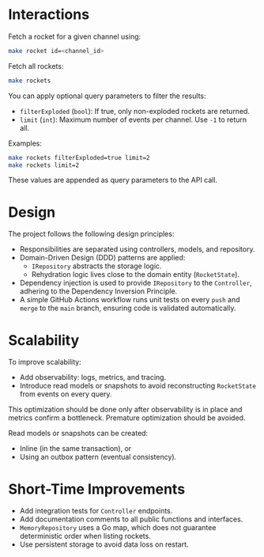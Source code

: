 # Interactions

Fetch a rocket for a given channel using:
````sh
make rocket id=<channel_id>
````

Fetch all rockets:
````sh
make rockets
````

You can apply optional query parameters to filter the results:
- `filterExploded` (`bool`): If true, only non-exploded rockets are returned.
- `limit` (`int`): Maximum number of events per channel. Use `-1` to return all.

Examples:
````sh
make rockets filterExploded=true limit=2
make rockets limit=2

````

These values are appended as query parameters to the API call.

# Design

The project follows the following design principles:
- Responsibilities are separated using controllers, models, and repository.
- Domain-Driven Design (DDD) patterns are applied:
    - `IRepository` abstracts the storage logic.
    - Rehydration logic lives close to the domain entity (`RocketState`).
- Dependency injection is used to provide `IRepository` to the `Controller`, adhering to the Dependency Inversion Principle.
- A simple GitHub Actions workflow runs unit tests on every `push` and `merge` to the `main` branch, ensuring code is validated automatically.

# Scalability
To improve scalability:
- Add observability: logs, metrics, and tracing.
- Introduce read models or snapshots to avoid reconstructing `RocketState` from events on every query.

This optimization should be done only after observability is in place and metrics confirm a bottleneck. Premature optimization should be avoided.

Read models or snapshots can be created:
- Inline (in the same transaction), or
- Using an outbox pattern (eventual consistency).

# Short-Time Improvements
- Add integration tests for `Controller` endpoints.
- Add documentation comments to all public functions and interfaces.
- `MemoryRepository` uses a Go map, which does not guarantee deterministic order when listing rockets.
- Use persistent storage to avoid data loss on restart.
